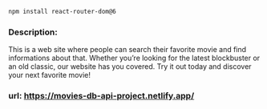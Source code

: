 ```sh
npm install react-router-dom@6
```
### Description: 
This is a web site where people can search their favorite movie and find informations about that. Whether you’re looking for the latest blockbuster or an old classic, our website has you covered. Try it out today and discover your next favorite movie!

### url: https://movies-db-api-project.netlify.app/

